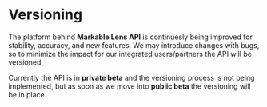 
# Versioning

The platform behind **Markable Lens API** is continuesly being improved for stability, accuracy, and new features. We may introduce changes with bugs, so to minimize the impact for our integrated users/partners the API will be versioned.

Currently the API is in **private beta** and the versioning process is not being implemented, but as soon as we move into **public beta** the versioning will be in place.
